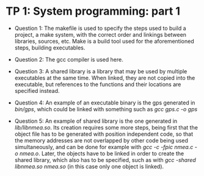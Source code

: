 # TP 1: System programming: part 1

* Question 1: The makefile is used to specify the steps used to build a project, a make system, with the correct order and linkings between libraries, sources, etc. Make is a build tool used for the aforementioned steps, building executables. 

* Question 2: The gcc compiler is used here.

* Question 3: A shared library is a library that may be used by multiple executables at the same time. When linked, they are not copied into the executable, but references to the functions and their locations are specified instead.

* Question 4: An example of an executable binary is the gps generated in *bin/gps*, which could be linked with something such as *gcc gps.c -o gps*

* Question 5: An example of shared library is the one generated in *lib/libnmea.so*. Its creation requires some more steps, being first that the object file has to be generated with position independent code, so that the memory addresses are not overlapped by other code being used simultaneously, and can be done for example with *gcc -c -fpic nmea.c -o nmea.o*. Later, the objects have to be linked in order to create the shared library, which also has to be specified, such as with *gcc -shared libnmea.so nmea.so* (in this case only one object is linked).
